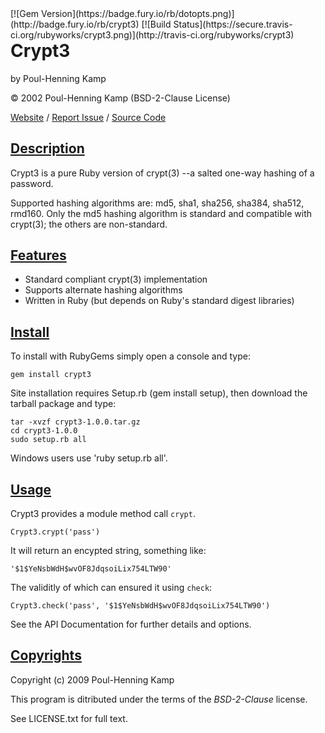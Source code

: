 <div style="float: right;">
[![Gem Version](https://badge.fury.io/rb/dotopts.png)](http://badge.fury.io/rb/crypt3)
[![Build Status](https://secure.travis-ci.org/rubyworks/crypt3.png)](http://travis-ci.org/rubyworks/crypt3)
</div>


# Crypt3

by Poul-Henning Kamp

&copy; 2002 Poul-Henning Kamp (BSD-2-Clause License)

[Website](http://rubyworks.github.com/crypt3) /
[Report Issue](http://github.com/rubyworks/crypt3/issues) /
[Source Code](http://github.com/rubyworks/crypt3)


## [Description](#description)

Crypt3 is a pure Ruby version of crypt(3) --a salted one-way
hashing of a password.

Supported hashing algorithms are: md5, sha1, sha256, sha384,
sha512, rmd160. Only the md5 hashing algorithm is standard
and compatible with crypt(3); the others are non-standard.


## [Features](#features)

* Standard compliant crypt(3) implementation
* Supports alternate hashing algorithms
* Written in Ruby (but depends on Ruby's standard digest libraries)


## [Install](#install)

To install with RubyGems simply open a console and type:

    gem install crypt3

Site installation requires Setup.rb (gem install setup),
then download the tarball package and type:

    tar -xvzf crypt3-1.0.0.tar.gz
    cd crypt3-1.0.0
    sudo setup.rb all

Windows users use 'ruby setup.rb all'.


## [Usage](#usage)

Crypt3 provides a module method call `crypt`.

    Crypt3.crypt('pass')

It will return an encypted string, something like:

    '$1$YeNsbWdH$wvOF8JdqsoiLix754LTW90'

The validitly of which can ensured it using `check`:

    Crypt3.check('pass', '$1$YeNsbWdH$wvOF8JdqsoiLix754LTW90')

See the API Documentation for further details and options.



## [Copyrights](#copyright)

Copyright (c) 2009 Poul-Henning Kamp

This program is ditributed under the terms of the *BSD-2-Clause* license.

See LICENSE.txt for full text.
